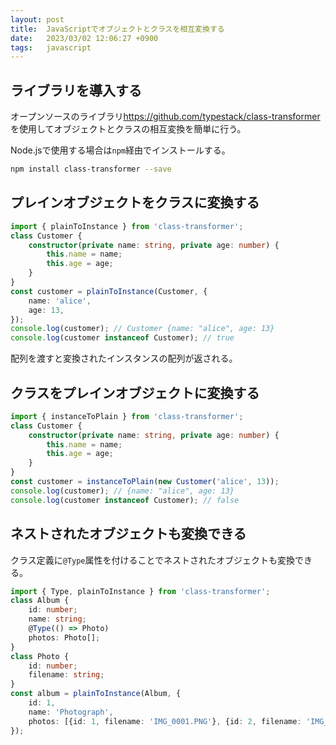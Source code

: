 ```yaml
---
layout: post
title:  JavaScriptでオブジェクトとクラスを相互変換する
date:   2023/03/02 12:06:27 +0900
tags:   javascript
---
```


## ライブラリを導入する

オープンソースのライブラリ<https://github.com/typestack/class-transformer>を使用してオブジェクトとクラスの相互変換を簡単に行う。

Node.jsで使用する場合は`npm`経由でインストールする。

```sh
npm install class-transformer --save
```

## プレインオブジェクトをクラスに変換する

```typescript
import { plainToInstance } from 'class-transformer';
class Customer {
    constructor(private name: string, private age: number) {
        this.name = name;
        this.age = age;
    }
}
const customer = plainToInstance(Customer, {
    name: 'alice',
    age: 13,
});
console.log(customer); // Customer {name: "alice", age: 13}
console.log(customer instanceof Customer); // true
```

配列を渡すと変換されたインスタンスの配列が返される。

## クラスをプレインオブジェクトに変換する

```typescript
import { instanceToPlain } from 'class-transformer';
class Customer {
    constructor(private name: string, private age: number) {
        this.name = name;
        this.age = age;
    }
}
const customer = instanceToPlain(new Customer('alice', 13));
console.log(customer); // {name: "alice", age: 13}
console.log(customer instanceof Customer); // false
```

## ネストされたオブジェクトも変換できる

クラス定義に`@Type`属性を付けることでネストされたオブジェクトも変換できる。

```typescript
import { Type, plainToInstance } from 'class-transformer';
class Album {
    id: number;
    name: string;
    @Type(() => Photo)
    photos: Photo[];
}
class Photo {
    id: number;
    filename: string;
}
const album = plainToInstance(Album, {
    id: 1,
    name: 'Photograph',
    photos: [{id: 1, filename: 'IMG_0001.PNG'}, {id: 2, filename: 'IMG_0002.PNG'}]
});
```
